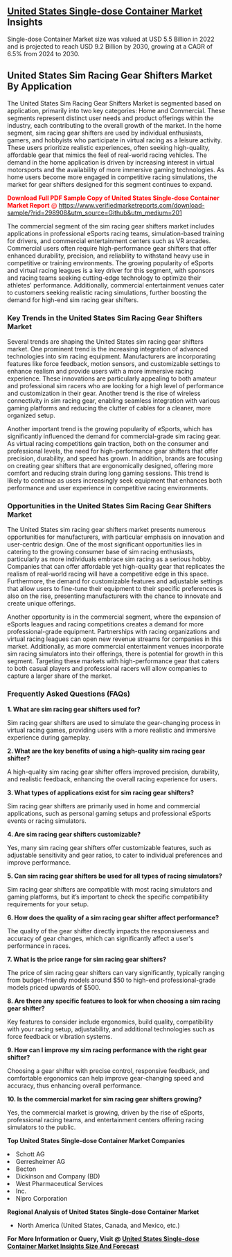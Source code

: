<h2><a href="https://www.verifiedmarketreports.com/download-sample/?rid=298908&amp;utm_source=Github&amp;utm_medium=201" target="_blank">United States Single-dose Container Market</a> Insights</h2><p>Single-dose Container Market size was valued at USD 5.5 Billion in 2022 and is projected to reach USD 9.2 Billion by 2030, growing at a CAGR of 6.5% from 2024 to 2030.</p><p><h2>United States Sim Racing Gear Shifters Market By Application</h2><p>The United States Sim Racing Gear Shifters Market is segmented based on application, primarily into two key categories: Home and Commercial. These segments represent distinct user needs and product offerings within the industry, each contributing to the overall growth of the market. In the home segment, sim racing gear shifters are used by individual enthusiasts, gamers, and hobbyists who participate in virtual racing as a leisure activity. These users prioritize realistic experiences, often seeking high-quality, affordable gear that mimics the feel of real-world racing vehicles. The demand in the home application is driven by increasing interest in virtual motorsports and the availability of more immersive gaming technologies. As home users become more engaged in competitive racing simulations, the market for gear shifters designed for this segment continues to expand.</p><p><p><span class=""><span style="color: #ff0000;"><strong>Download Full PDF Sample Copy of United States Single-dose Container Market Report</strong> @ </span><a href="https://www.verifiedmarketreports.com/download-sample/?rid=298908&amp;utm_source=Github&amp;utm_medium=201" target="_blank">https://www.verifiedmarketreports.com/download-sample/?rid=298908&amp;utm_source=Github&amp;utm_medium=201</a></span></p></p><p>The commercial segment of the sim racing gear shifters market includes applications in professional eSports racing teams, simulation-based training for drivers, and commercial entertainment centers such as VR arcades. Commercial users often require high-performance gear shifters that offer enhanced durability, precision, and reliability to withstand heavy use in competitive or training environments. The growing popularity of eSports and virtual racing leagues is a key driver for this segment, with sponsors and racing teams seeking cutting-edge technology to optimize their athletes' performance. Additionally, commercial entertainment venues cater to customers seeking realistic racing simulations, further boosting the demand for high-end sim racing gear shifters.</p><h3>Key Trends in the United States Sim Racing Gear Shifters Market</h3><p>Several trends are shaping the United States sim racing gear shifters market. One prominent trend is the increasing integration of advanced technologies into sim racing equipment. Manufacturers are incorporating features like force feedback, motion sensors, and customizable settings to enhance realism and provide users with a more immersive racing experience. These innovations are particularly appealing to both amateur and professional sim racers who are looking for a high level of performance and customization in their gear. Another trend is the rise of wireless connectivity in sim racing gear, enabling seamless integration with various gaming platforms and reducing the clutter of cables for a cleaner, more organized setup.</p><p>Another important trend is the growing popularity of eSports, which has significantly influenced the demand for commercial-grade sim racing gear. As virtual racing competitions gain traction, both on the consumer and professional levels, the need for high-performance gear shifters that offer precision, durability, and speed has grown. In addition, brands are focusing on creating gear shifters that are ergonomically designed, offering more comfort and reducing strain during long gaming sessions. This trend is likely to continue as users increasingly seek equipment that enhances both performance and user experience in competitive racing environments.</p><h3>Opportunities in the United States Sim Racing Gear Shifters Market</h3><p>The United States sim racing gear shifters market presents numerous opportunities for manufacturers, with particular emphasis on innovation and user-centric design. One of the most significant opportunities lies in catering to the growing consumer base of sim racing enthusiasts, particularly as more individuals embrace sim racing as a serious hobby. Companies that can offer affordable yet high-quality gear that replicates the realism of real-world racing will have a competitive edge in this space. Furthermore, the demand for customizable features and adjustable settings that allow users to fine-tune their equipment to their specific preferences is also on the rise, presenting manufacturers with the chance to innovate and create unique offerings.</p><p>Another opportunity is in the commercial segment, where the expansion of eSports leagues and racing competitions creates a demand for more professional-grade equipment. Partnerships with racing organizations and virtual racing leagues can open new revenue streams for companies in this market. Additionally, as more commercial entertainment venues incorporate sim racing simulators into their offerings, there is potential for growth in this segment. Targeting these markets with high-performance gear that caters to both casual players and professional racers will allow companies to capture a larger share of the market.</p><h3>Frequently Asked Questions (FAQs)</h3><p><strong>1. What are sim racing gear shifters used for?</strong></p><p>Sim racing gear shifters are used to simulate the gear-changing process in virtual racing games, providing users with a more realistic and immersive experience during gameplay.</p><p><strong>2. What are the key benefits of using a high-quality sim racing gear shifter?</strong></p><p>A high-quality sim racing gear shifter offers improved precision, durability, and realistic feedback, enhancing the overall racing experience for users.</p><p><strong>3. What types of applications exist for sim racing gear shifters?</strong></p><p>Sim racing gear shifters are primarily used in home and commercial applications, such as personal gaming setups and professional eSports events or racing simulators.</p><p><strong>4. Are sim racing gear shifters customizable?</strong></p><p>Yes, many sim racing gear shifters offer customizable features, such as adjustable sensitivity and gear ratios, to cater to individual preferences and improve performance.</p><p><strong>5. Can sim racing gear shifters be used for all types of racing simulators?</strong></p><p>Sim racing gear shifters are compatible with most racing simulators and gaming platforms, but it’s important to check the specific compatibility requirements for your setup.</p><p><strong>6. How does the quality of a sim racing gear shifter affect performance?</strong></p><p>The quality of the gear shifter directly impacts the responsiveness and accuracy of gear changes, which can significantly affect a user's performance in races.</p><p><strong>7. What is the price range for sim racing gear shifters?</strong></p><p>The price of sim racing gear shifters can vary significantly, typically ranging from budget-friendly models around $50 to high-end professional-grade models priced upwards of $500.</p><p><strong>8. Are there any specific features to look for when choosing a sim racing gear shifter?</strong></p><p>Key features to consider include ergonomics, build quality, compatibility with your racing setup, adjustability, and additional technologies such as force feedback or vibration systems.</p><p><strong>9. How can I improve my sim racing performance with the right gear shifter?</strong></p><p>Choosing a gear shifter with precise control, responsive feedback, and comfortable ergonomics can help improve gear-changing speed and accuracy, thus enhancing overall performance.</p><p><strong>10. Is the commercial market for sim racing gear shifters growing?</strong></p><p>Yes, the commercial market is growing, driven by the rise of eSports, professional racing teams, and entertainment centers offering racing simulators to the public.</p></p><p><strong>Top United States Single-dose Container Market Companies</strong></p><div data-test-id=""><p><li>Schott AG</li><li> Gerresheimer AG</li><li> Becton</li><li> Dickinson and Company (BD)</li><li> West Pharmaceutical Services</li><li> Inc.</li><li> Nipro Corporation</li></p><div><strong>Regional Analysis of&nbsp;United States Single-dose Container Market</strong></div><ul><li dir="ltr"><p dir="ltr">North America&nbsp;(United States, Canada, and Mexico, etc.)</p></li></ul><p><strong>For More Information or Query, Visit @&nbsp;</strong><strong><a href="https://www.verifiedmarketreports.com/product/single-dose-container-market/?utm_source=Github&amp;utm_medium=201" target="_blank">United States Single-dose Container Market Insights Size And Forecast</a></strong></p></div>
